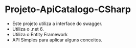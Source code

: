 # Projeto-ApiCatalogo-CSharp

- Este projeto utiliza a interface do swagger.
- Utiliza o .net 6.
- Utiliza o Entity Framework
- API Simples para aplicar alguns conceitos.
